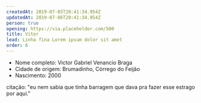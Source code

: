 ```yaml
---
createdAt: 2019-07-05T20:41:34.954Z
updatedAt: 2019-07-06T20:41:34.954Z
person: true
opening: https://via.placeholder.com/500
title: Vitor
lead: Linha fina Lorem ipsum dolor sit amet
order: 6
---
```


<div class="infos">

- Nome completo: Victor Gabriel Venancio Braga
- Cidade de origem: Brumadinho, Córrego do Feijão
- Nascimento: 2000

</div>

<div class="video" title="Título descritivo do vídeo para acessibilidade" data-video="zeKT_YFuU0o"></div>

citação: "eu nem sabia que tinha barragem que dava pra fazer esse estrago por aqui."